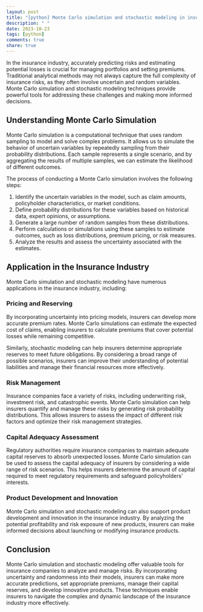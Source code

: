 ```yaml
---
layout: post
title: "[python] Monte Carlo simulation and stochastic modeling in insurance industry"
description: " "
date: 2023-10-23
tags: [python]
comments: true
share: true
---
```


In the insurance industry, accurately predicting risks and estimating potential losses is crucial for managing portfolios and setting premiums. Traditional analytical methods may not always capture the full complexity of insurance risks, as they often involve uncertain and random variables. Monte Carlo simulation and stochastic modeling techniques provide powerful tools for addressing these challenges and making more informed decisions.

## Understanding Monte Carlo Simulation

Monte Carlo simulation is a computational technique that uses random sampling to model and solve complex problems. It allows us to simulate the behavior of uncertain variables by repeatedly sampling from their probability distributions. Each sample represents a single scenario, and by aggregating the results of multiple samples, we can estimate the likelihood of different outcomes.

The process of conducting a Monte Carlo simulation involves the following steps:

1. Identify the uncertain variables in the model, such as claim amounts, policyholder characteristics, or market conditions.
2. Define probability distributions for these variables based on historical data, expert opinions, or assumptions.
3. Generate a large number of random samples from these distributions.
4. Perform calculations or simulations using these samples to estimate outcomes, such as loss distributions, premium pricing, or risk measures.
5. Analyze the results and assess the uncertainty associated with the estimates.

## Application in the Insurance Industry

Monte Carlo simulation and stochastic modeling have numerous applications in the insurance industry, including:

### Pricing and Reserving
By incorporating uncertainty into pricing models, insurers can develop more accurate premium rates. Monte Carlo simulations can estimate the expected cost of claims, enabling insurers to calculate premiums that cover potential losses while remaining competitive.

Similarly, stochastic modeling can help insurers determine appropriate reserves to meet future obligations. By considering a broad range of possible scenarios, insurers can improve their understanding of potential liabilities and manage their financial resources more effectively.

### Risk Management
Insurance companies face a variety of risks, including underwriting risk, investment risk, and catastrophic events. Monte Carlo simulation can help insurers quantify and manage these risks by generating risk probability distributions. This allows insurers to assess the impact of different risk factors and optimize their risk management strategies.

### Capital Adequacy Assessment
Regulatory authorities require insurance companies to maintain adequate capital reserves to absorb unexpected losses. Monte Carlo simulation can be used to assess the capital adequacy of insurers by considering a wide range of risk scenarios. This helps insurers determine the amount of capital required to meet regulatory requirements and safeguard policyholders' interests.

### Product Development and Innovation
Monte Carlo simulation and stochastic modeling can also support product development and innovation in the insurance industry. By analyzing the potential profitability and risk exposure of new products, insurers can make informed decisions about launching or modifying insurance products.

## Conclusion

Monte Carlo simulation and stochastic modeling offer valuable tools for insurance companies to analyze and manage risks. By incorporating uncertainty and randomness into their models, insurers can make more accurate predictions, set appropriate premiums, manage their capital reserves, and develop innovative products. These techniques enable insurers to navigate the complex and dynamic landscape of the insurance industry more effectively.